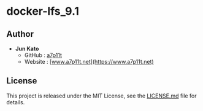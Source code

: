 # docker-lfs_9.1

## Author
* **Jun Kato**
    * GitHub : [a7p11t](https://github.com/a7p11t)
    * Website : [www.a7p11t.net](https://www.a7p11t.net)

## License
This project is released under the MIT License, 
see the [LICENSE.md](LICENSE.md) file for details.
